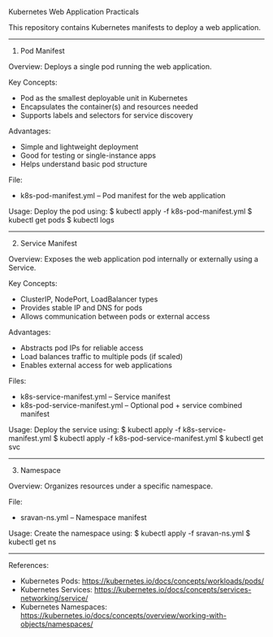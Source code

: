 
Kubernetes Web Application Practicals


This repository contains Kubernetes manifests to deploy a web application.

---


1. Pod Manifest


Overview:
Deploys a single pod running the web application.

Key Concepts:
- Pod as the smallest deployable unit in Kubernetes
- Encapsulates the container(s) and resources needed
- Supports labels and selectors for service discovery

Advantages:
- Simple and lightweight deployment
- Good for testing or single-instance apps
- Helps understand basic pod structure

File:
- k8s-pod-manifest.yml – Pod manifest for the web application

Usage:
Deploy the pod using:
$ kubectl apply -f k8s-pod-manifest.yml
$ kubectl get pods
$ kubectl logs <pod-name>

---


2. Service Manifest


Overview:
Exposes the web application pod internally or externally using a Service.

Key Concepts:
- ClusterIP, NodePort, LoadBalancer types
- Provides stable IP and DNS for pods
- Allows communication between pods or external access

Advantages:
- Abstracts pod IPs for reliable access
- Load balances traffic to multiple pods (if scaled)
- Enables external access for web applications

Files:
- k8s-service-manifest.yml – Service manifest
- k8s-pod-service-manifest.yml – Optional pod + service combined manifest

Usage:
Deploy the service using:
$ kubectl apply -f k8s-service-manifest.yml
$ kubectl apply -f k8s-pod-service-manifest.yml
$ kubectl get svc

---


3. Namespace 


Overview:
Organizes resources under a specific namespace.

File:
- sravan-ns.yml – Namespace manifest

Usage:
Create the namespace using:
$ kubectl apply -f sravan-ns.yml
$ kubectl get ns

---

References:
- Kubernetes Pods: https://kubernetes.io/docs/concepts/workloads/pods/
- Kubernetes Services: https://kubernetes.io/docs/concepts/services-networking/service/
- Kubernetes Namespaces: https://kubernetes.io/docs/concepts/overview/working-with-objects/namespaces/
